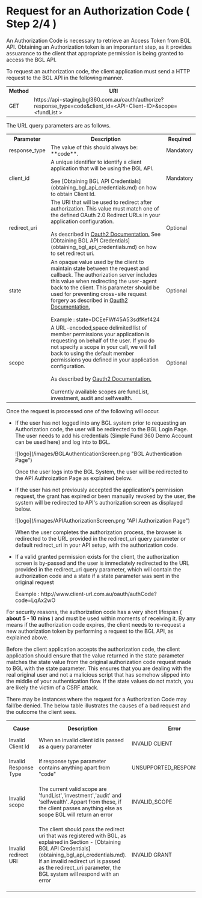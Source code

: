 # Request for an Authorization Code ( Step 2/4 )

An Authorization Code is necessary to retrieve an Access Token from BGL API.  Obtaining an Authorization token is an imporantant step, as it provides assuarance to the client that appropriate permission is being granted to access the BGL API.

To request an authorization code, the client application must send a HTTP request to the BGL API in the following manner.

<table>
    <tr>
        <th>Method</th>
        <th>URI</th>
    </tr>
    <tr>
        <td>GET</td>
        <td>https://api-staging.bgl360.com.au/oauth/authorize?response_type=code&client_id=&lt;API-Client-ID&gt;&scope=&lt;fundList &gt;</td>
    </tr>
</table>

The URL query parameters are as follows.

<table>
    <tr>
        <th>Parameter</th>
        <th>Description</th>
        <th>Required</th>
    </tr>
    <tr>
        <td>response_type</td>
        <td>The value of this should always be: **code**.</td>
        <td>Mandatory</td>
    </tr>
    <tr>
        <td>client_id</td>
        <td>A unique identifier to identify a client application that will be using the BGL API.
        <br><br>See [Obtaining BGL API Credentials](obtaining_bgl_api_credentials.md) on how to obtain Client Id.</td>
        <td>Mandatory</td>
    </tr>
    <tr>
        <td>redirect_uri</td>
        <td>The URI that will be used to redirect after authorization.  This value must match one of the defined OAuth 2.0 Redirect URLs in your application configuration. <br><br>As described in <a href="http://tools.ietf.org/html/rfc6749#section-3.1.2">Oauth2 Documentation.</a>  See [Obtaining BGL API Credentials](obtaining_bgl_api_credentials.md) on how to set redirect uri.</td>
        <td>Optional</td>
    </tr>
    <tr>
        <td>state</td>
        <td>An opaque value used by the client to maintain state between the request and callback. The authorization server includes this value when redirecting the user-agent back to the client. This parameter should be used for preventing cross-site request forgery as described in <a href="http://tools.ietf.org/html/rfc6749#section-10.12">Oauth2 Documentation.</a><br><br> Example : state=DCEeFWf45A53sdfKef424</td>
        <td>Optional</td>
    </tr>
    <tr>
        <td>scope</td>
        <td>A URL-encoded,space delimited list of member permissions your application is requesting on behalf of the user.  If you do not specify a scope in your call, we will fall back to using the default member permissions you defined in your application configuration. <br><br>As described by <a href="http://tools.ietf.org/html/rfc6749#section-3.3">Oauth2 Documentation.</a><br><br> Currently available scopes are fundList, investment, audit and selfwealth.</td>
        <td>Optional</td>
    </tr>
</table>

Once the request is processed one of the following will occur.

<ul>
<li>
<p>
If the user has not logged into any BGL system prior to requesting an Authorization code, the user will be redirected to the BGL Login Page.  The user needs to add his credentials (Simple Fund 360 Demo Account can be used here) and log into to BGL.
</p>
<p>![logo](/images/BGLAuthenticationScreen.png "BGL Authentication Page")</p></p>
<p>Once the user logs into the BGL System, the user will be redirected to the API Authroization Page as explained below.</p>
</li>

</ul>

<ul>
<li>
<p>
If the user has not previously accepted the application's permission request, the grant has expired or been manually revoked by the user, the system will be redirected to API's authorization screen as displayed below.
</p>

<p>![logo](/images/APIAuthorizationScreen.png "API Authorization Page")</p>


<p>When the user completes the authorization process, the browser is redirected to the URL  provided in the redirect_uri query parameter or default redirect_uri in your API setup, with the authorization code.</p>
</li>
</ul>

<ul>
<li>
<p>
If a valid granted permission exists for the client, the authorization screen is by-passed and the user is immediately redirected to the URL provided in the redirect_uri query parameter, which will contain the authorization code and a state if a state parameter was sent in the original request
</p>
<p>
Example : http://www.client-url.com.au/oauth/authCode?code=LqAx2wO
</p>
</li>
</ul>

For security reasons, the authorization code has a very short lifespan ( **about 5 - 10 mins** ) and must be used within moments of receiving it.  By any means if the authorization code expires, the client needs to re-request a new authorization token by performing a request to the BGL API, as explained above.

Before the client application accepts the authorization code, the client application should ensure that the value returned in the state parameter matches the state value from the original authorization code request made to BGL with the state parameter. This ensures that you are dealing with the real original user and not a malicious script that has somehow slipped into the middle of your authentication flow.  If the state values do not match, you are likely the victim of a CSRF attack.

There may be instances where the request for a Authorization Code may fail/be denied.  The below table illustrates the causes of a bad request and the outcome the client sees.

<table>
    <tr>
        <th>Cause</th>
        <th>Description</th>
        <th>Error</th>
        <th>Error Description</th>
    </tr>
    <tr>
        <td>Invalid Client Id</td>
        <td>When an invalid client id is passed as a query parameter</td>
        <td>INVALID CLIENT</td>
        <td>BAD CLIENT CREDENTIALS</td>
    </tr>
    <tr>
        <td>Invalid Response Type</td>
        <td>If response type parameter contains anything apart from "code"</td>
        <td>UNSUPPORTED_RESPONSE_TYPE</td>
        <td>UNSUPPORTED RESPONSE TYPE &lt;The passed invalid code&gt;</td>
    </tr>
    <tr>
        <td>Invalid scope</td>
        <td>The current valid scope are 'fundList','investment','audit' and 'selfwealth'. Appart from these, if the client passes anything else as scope BGL will return an error</td>
        <td>INVALID_SCOPE</td>
        <td>Invalid scope : &lt;The invalid scope passed&gt;</td>
    </tr>
    <tr>
        <td>Invalid redirect URI</td>
        <td>The client should pass the redirect uri that was registered with BGL, as explained in Section - [Obtaining BGL API Credentials](obtaining_bgl_api_credentials.md). If an invalid redirect uri is passed as the redirect_uri parameter, the BGL system will respond with an error</td>
        <td>INVALID GRANT</td>
        <td>INVALID REDIRECT: &lt;passed invalid uri&gt; DOES NOT MATCH ONE OF THE REGISTERED VALUES: [&lt;the url that is registered with the system&gt;]</td>
    </tr>

</table>
